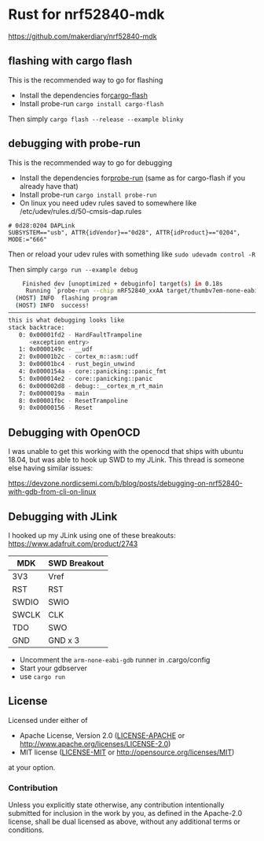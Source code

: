 # Rust for nrf52840-mdk

https://github.com/makerdiary/nrf52840-mdk

## flashing with cargo flash

This is the recommended way to go for flashing

* Install the dependencies for[cargo-flash](https://crates.io/crates/cargo-flash)
* Install probe-run `cargo install cargo-flash`

Then simply `cargo flash --release --example blinky`

## debugging with probe-run

This is the recommended way to go for debugging

* Install the dependencies for[probe-run](https://crates.io/crates/probe-run) (same as for cargo-flash if you already have that)
* Install probe-run `cargo install probe-run`
* On linux you need udev rules saved to somewhere like /etc/udev/rules.d/50-cmsis-dap.rules

```
# 0d28:0204 DAPLink
SUBSYSTEM=="usb", ATTR{idVendor}=="0d28", ATTR{idProduct}=="0204", MODE:="666"
```

Then or reload your udev rules with something like `sudo udevadm control -R`

Then simply `cargo run --example debug`

```bash
    Finished dev [unoptimized + debuginfo] target(s) in 0.18s
     Running `probe-run --chip nRF52840_xxAA target/thumbv7em-none-eabihf/debug/examples/debug`
  (HOST) INFO  flashing program
  (HOST) INFO  success!
────────────────────────────────────────────────────────────────────────────────
this is what debugging looks like
stack backtrace:
   0: 0x00001fd2 - HardFaultTrampoline
      <exception entry>
   1: 0x0000149c - __udf
   2: 0x00001b2c - cortex_m::asm::udf
   3: 0x00001bc4 - rust_begin_unwind
   4: 0x0000154a - core::panicking::panic_fmt
   5: 0x000014e2 - core::panicking::panic
   6: 0x000002d8 - debug::__cortex_m_rt_main
   7: 0x0000019a - main
   8: 0x00001fbc - ResetTrampoline
   9: 0x00000156 - Reset
```

## Debugging with OpenOCD

I was unable to get this working with the openocd that ships with
ubuntu 18.04, but was able to hook up SWD to my JLink.  This thread
is someone else having similar issues:

https://devzone.nordicsemi.com/b/blog/posts/debugging-on-nrf52840-with-gdb-from-cli-on-linux

## Debugging with JLink

I hooked up my JLink using one of these breakouts:
https://www.adafruit.com/product/2743

| MDK   | SWD Breakout |
| ----- | ------------ |
| 3V3   | Vref         |
| RST   | RST          |
| SWDIO | SWIO         |
| SWCLK | CLK          |
| TDO   | SWO          |
| GND   | GND x 3      |

* Uncomment the `arm-none-eabi-gdb` runner in .cargo/config
* Start your gdbserver
* use `cargo run`

## License

Licensed under either of

- Apache License, Version 2.0 ([LICENSE-APACHE](LICENSE-APACHE) or
  http://www.apache.org/licenses/LICENSE-2.0)
- MIT license ([LICENSE-MIT](LICENSE-MIT) or http://opensource.org/licenses/MIT)

at your option.

### Contribution

Unless you explicitly state otherwise, any contribution intentionally submitted
for inclusion in the work by you, as defined in the Apache-2.0 license, shall be
dual licensed as above, without any additional terms or conditions.
